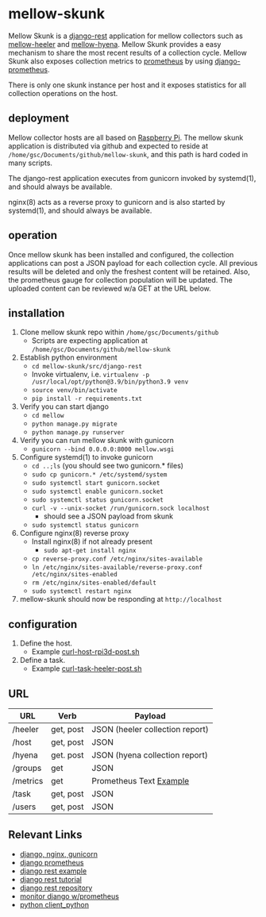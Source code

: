 # mellow-skunk
Mellow Skunk is a [django-rest](https://www.django-rest-framework.org/) application for mellow collectors such as [mellow-heeler](https://github.com/guycole/mellow-heeler) and [mellow-hyena](https://github.com/guycole/mellow-hyena).  Mellow Skunk provides a easy mechanism to share the most recent results of a collection cycle.  Mellow Skunk also exposes collection metrics to [prometheus](https://prometheus.io/) by using [django-prometheus](https://github.com/korfuri/django-prometheus).

There is only one skunk instance per host and it exposes statistics for all collection operations on the host.

## deployment
Mellow collector hosts are all based on [Raspberry Pi](https://en.wikipedia.org/wiki/Raspberry_Pi).
The mellow skunk application is distributed via github and expected to reside at ```/home/gsc/Documents/github/mellow-skunk```, and this path is hard coded in many scripts.

The django-rest application executes from gunicorn invoked by systemd(1), and should always be available.  

nginx(8) acts as a reverse proxy to gunicorn and is also started by systemd(1), and should always be available.

## operation
Once mellow skunk has been installed and configured, the collection applications can post a JSON payload for each collection cycle.  All previous results will be deleted and only the freshest content will be retained.  Also, the prometheus gauge for collection population will be updated.  The uploaded content can be reviewed w/a GET at the URL below.

## installation
1. Clone mellow skunk repo within ```/home/gsc/Documents/github```
    + Scripts are expecting application at ```/home/gsc/Documents/github/mellow-skunk```
1. Establish python environment
    + ```cd mellow-skunk/src/django-rest```
    + Invoke virtualenv, i.e. ```virtualenv -p /usr/local/opt/python@3.9/bin/python3.9 venv```
    + ```source venv/bin/activate```
    + ```pip install -r requirements.txt```
1. Verify you can start django
    + ```cd mellow```
    + ```python manage.py migrate```
    + ```python manage.py runserver```
1. Verify you can run mellow skunk with gunicorn
    + ```gunicorn --bind 0.0.0.0:8000 mellow.wsgi```
1. Configure systemd(1) to invoke gunicorn
    + ```cd ..;ls``` (you should see two gunicorn.* files)
    + ```sudo cp gunicorn.* /etc/systemd/system```
    + ```sudo systemctl start gunicorn.socket```
    + ```sudo systemctl enable gunicorn.socket```
    + ```sudo systemctl status gunicorn.socket```
    + ```curl -v --unix-socket /run/gunicorn.sock localhost```
        + should see a JSON payload from skunk
    + ```sudo systemctl status gunicorn```
1. Configure nginx(8) reverse proxy
    + Install nginx(8) if not already present
        + ```sudo apt-get install nginx```
    + ```cp reverse-proxy.conf /etc/nginx/sites-available```
    + ```ln /etc/nginx/sites-available/reverse-proxy.conf /etc/nginx/sites-enabled```
    + ```rm /etc/nginx/sites-enabled/default```
    + ```sudo systemctl restart nginx```
1. mellow-skunk should now be responding at ```http://localhost```

## configuration
1. Define the host.
    + Example [curl-host-rpi3d-post.sh](https://github.com/guycole/mellow-skunk/blob/main/bin/curl-host-rpi3d-post.sh)
1. Define a task.
    + Example [curl-task-heeler-post.sh](https://github.com/guycole/mellow-skunk/blob/main/bin/curl-task-heeler-post.sh)

## URL
| URL      | Verb      | Payload                         |
| -------- | ----------|-------------------------------- |
| /heeler  | get, post | JSON (heeler collection report) |
| /host    | get, post | JSON                            |
| /hyena   | get. post | JSON (hyena collection report)  |
| /groups  | get       | JSON                            |
| /metrics | get       | Prometheus Text [Example](https://github.com/guycole/mellow-skunk/blob/main/scrape.txt)|
| /task    | get, post | JSON                            |
| /users   | get, post | JSON                            |

## Relevant Links
+ [django, nginx, gunicorn](https://www.digitalocean.com/community/tutorials/how-to-set-up-django-with-postgres-nginx-and-gunicorn-on-ubuntu#step-7-creating-systemd-socket-and-service-files-for-gunicorn)
+ [django prometheus](https://github.com/korfuri/django-prometheus)
+ [django rest example](https://www.geeksforgeeks.org/how-to-create-a-basic-api-using-django-rest-framework/)
+ [django rest tutorial](https://www.django-rest-framework.org/tutorial/1-serialization/)
+ [django rest repository](https://github.com/encode/django-rest-framework)
+ [monitor django w/prometheus](https://blog.snapdragon.cc/posts/2022-12-monitor-django-with-prometheus/)
+ [python client_python](https://github.com/prometheus/client_python)

